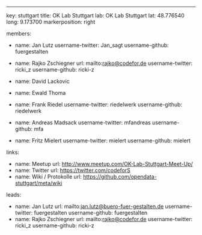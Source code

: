 ---
key: stuttgart
title: OK Lab Stuttgart
lab: OK Lab Stuttgart
lat: 48.776540
long: 9.173700
markerposition: right

members:
- name: Jan Lutz
  username-twitter: Jan_sagt
  username-github: fuergestalten

- name: Rajko Zschiegner
  url: mailto:rajko@codefor.de
  username-twitter: ricki_z
  username-github: ricki-z
  
- name: David Lackovic

- name: Ewald Thoma

- name: Frank Riedel
  username-twitter: riedelwerk
  username-github: riedelwerk
  
- name: Andreas Madsack
  username-twitter: mfandreas
  username-github: mfa

- name: Fritz Mielert
  username-twitter: mielert
  username-github: mielert

links:
- name: Meetup
  url: http://www.meetup.com/OK-Lab-Stuttgart-Meet-Up/
- name: Twitter
  url: https://twitter.com/codeforS
- name: Wiki / Protokolle
  url: https://github.com/opendata-stuttgart/meta/wiki

leads:
- name: Jan Lutz
  url: mailto:jan.lutz@buero-fuer-gestalten.de
  username-twitter: fuergestalten
  username-github: fuergestalten
- name: Rajko Zschiegner
  url: mailto:rajko@codefor.de
  username-twitter: ricki_z
  username-github: ricki-z
